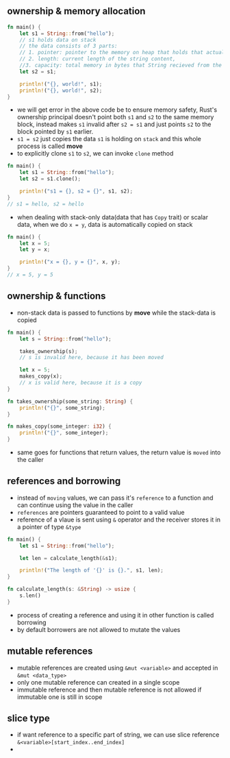 ## ownership & memory allocation

```rust
fn main() {
    let s1 = String::from("hello");
    // s1 holds data on stack
    // the data consists of 3 parts:
    // 1. pointer: pointer to the memory on heap that holds that actual string,
    // 2. length: current length of the string content,
    //3. capacity: total memory in bytes that String recieved from the allocator
    let s2 = s1;

    println!("{}, world!", s1);
    println!("{}, world!", s2);
}
```

- we will get error in the above code be to ensure memory safety, Rust's ownership principal doesn't point both `s1` and `s2` to the same memory block, instead makes `s1` invalid after `s2 = s1` and just points `s2` to the block pointed by `s1` earlier.
- `s1 = s2` just copies the data `s1` is holding on `stack` and this whole process is called **move**
- to explicitly clone `s1` to `s2`, we can invoke `clone` method

```rust
fn main() {
    let s1 = String::from("hello");
    let s2 = s1.clone();

    println!("s1 = {}, s2 = {}", s1, s2);
}
// s1 = hello, s2 = hello
```

- when dealing with stack-only data(data that has `Copy` trait) or scalar data, when we do `x = y`, data is automatically copied on stack

```rust
fn main() {
    let x = 5;
    let y = x;

    println!("x = {}, y = {}", x, y);
}
// x = 5, y = 5
```

## ownership & functions

- non-stack data is passed to functions by **move** while the stack-data is copied

```rust
fn main() {
    let s = String::from("hello");

    takes_ownership(s);
    // s is invalid here, because it has been moved

    let x = 5;
    makes_copy(x);
    // x is valid here, because it is a copy
}

fn takes_ownership(some_string: String) {
    println!("{}", some_string);
}

fn makes_copy(some_integer: i32) {
    println!("{}", some_integer);
}
```

- same goes for functions that return values, the return value is `moved` into the caller

## references and borrowing

- instead of `moving` values, we can pass it's `reference` to a function and can continue using the value in the caller
- `references` are pointers guaranteed to point to a valid value
- reference of a vlaue is sent using `&` operator and the receiver stores it in a pointer of type `&type`

```rust
fn main() {
    let s1 = String::from("hello");

    let len = calculate_length(&s1);

    println!("The length of '{}' is {}.", s1, len);
}

fn calculate_length(s: &String) -> usize {
    s.len()
}
```

- process of creating a reference and using it in other function is called borrowing
- by default borrowers are not allowed to mutate the values

## mutable references
- mutable references are created using `&mut <variable>` and accepted in `&mut <data_type>`
- only one mutable reference can created in a single scope
- immutable reference and then mutable reference is not allowed if immutable one is still in scope

## slice type
- if want reference to a specific part of string, we can use slice reference `&<variable>[start_index..end_index]`
- 